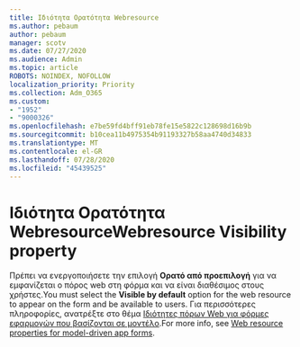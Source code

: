 ```yaml
---
title: Ιδιότητα Ορατότητα Webresource
ms.author: pebaum
author: pebaum
manager: scotv
ms.date: 07/27/2020
ms.audience: Admin
ms.topic: article
ROBOTS: NOINDEX, NOFOLLOW
localization_priority: Priority
ms.collection: Adm_O365
ms.custom:
- "1952"
- "9000326"
ms.openlocfilehash: e7be59fd4bff91eb78fe15e5822c128698d16b9b
ms.sourcegitcommit: b10cea11b4975354b91193327b58aa4740d34833
ms.translationtype: MT
ms.contentlocale: el-GR
ms.lasthandoff: 07/28/2020
ms.locfileid: "45439525"
---
```

# <a name="webresource-visibility-property"></a><span data-ttu-id="c3d74-102">Ιδιότητα Ορατότητα Webresource</span><span class="sxs-lookup"><span data-stu-id="c3d74-102">Webresource Visibility property</span></span>

<span data-ttu-id="c3d74-103">Πρέπει να ενεργοποιήσετε την επιλογή **Ορατό από προεπιλογή** για να εμφανίζεται ο πόρος web στη φόρμα και να είναι διαθέσιμος στους χρήστες.</span><span class="sxs-lookup"><span data-stu-id="c3d74-103">You must select the **Visible by default** option for the web resource to appear on the form and be available to users.</span></span> <span data-ttu-id="c3d74-104">Για περισσότερες πληροφορίες, ανατρέξτε στο θέμα [Ιδιότητες πόρων Web για φόρμες εφαρμογών που βασίζονται σε μοντέλο](https://docs.microsoft.com/powerapps/maker/model-driven-apps/web-resource-properties-legacy).</span><span class="sxs-lookup"><span data-stu-id="c3d74-104">For more info, see [Web resource properties for model-driven app forms](https://docs.microsoft.com/powerapps/maker/model-driven-apps/web-resource-properties-legacy).</span></span>